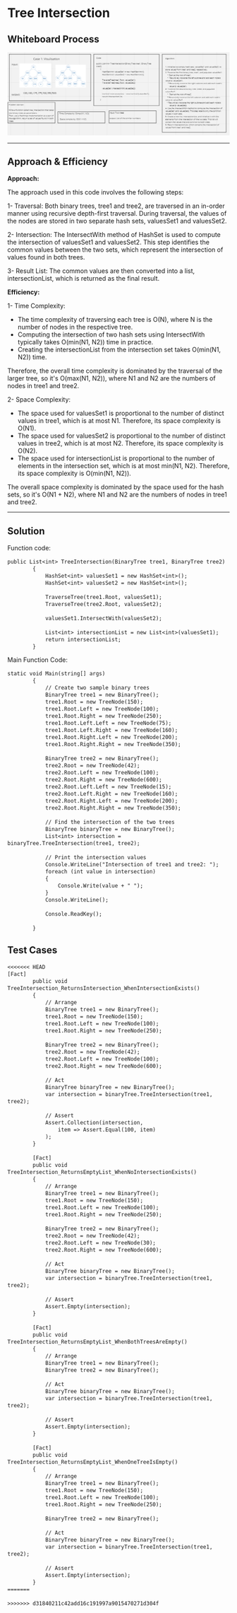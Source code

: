 # Tree Intersection

## Whiteboard Process 

![Tree Intersection](./Assets/Challenge32.PNG)

---

## Approach & Efficiency

**Approach:**

The approach used in this code involves the following steps:

1- Traversal: Both binary trees, tree1 and tree2, are traversed in an in-order manner using recursive depth-first traversal. During traversal, the values of the nodes are stored in two separate hash sets, valuesSet1 and valuesSet2.

2- Intersection: The IntersectWith method of HashSet is used to compute the intersection of valuesSet1 and valuesSet2. This step identifies the common values between the two sets, which represent the intersection of values found in both trees.

3- Result List: The common values are then converted into a list, intersectionList, which is returned as the final result.

**Efficiency:**

1- Time Complexity:

* The time complexity of traversing each tree is O(N), where N is the number of nodes in the respective tree.
* Computing the intersection of two hash sets using IntersectWith typically takes O(min(N1, N2)) time in practice.
* Creating the intersectionList from the intersection set takes O(min(N1, N2)) time.

Therefore, the overall time complexity is dominated by the traversal of the larger tree, so it's O(max(N1, N2)), where N1 and N2 are the numbers of nodes in tree1 and tree2.

2- Space Complexity:

* The space used for valuesSet1 is proportional to the number of distinct values in tree1, which is at most N1. Therefore, its space complexity is O(N1).
* The space used for valuesSet2 is proportional to the number of distinct values in tree2, which is at most N2. Therefore, its space complexity is O(N2).
* The space used for intersectionList is proportional to the number of elements in the intersection set, which is at most min(N1, N2). Therefore, its space complexity is O(min(N1, N2)).

The overall space complexity is dominated by the space used for the hash sets, so it's O(N1 + N2), where N1 and N2 are the numbers of nodes in tree1 and tree2.

---

## Solution

Function code:

```shell
public List<int> TreeIntersection(BinaryTree tree1, BinaryTree tree2)
        {
            HashSet<int> valuesSet1 = new HashSet<int>();
            HashSet<int> valuesSet2 = new HashSet<int>();

            TraverseTree(tree1.Root, valuesSet1);
            TraverseTree(tree2.Root, valuesSet2);

            valuesSet1.IntersectWith(valuesSet2);

            List<int> intersectionList = new List<int>(valuesSet1);
            return intersectionList;
        }
```

Main Function Code:

```shell
static void Main(string[] args)
        {
            // Create two sample binary trees
            BinaryTree tree1 = new BinaryTree();
            tree1.Root = new TreeNode(150);
            tree1.Root.Left = new TreeNode(100);
            tree1.Root.Right = new TreeNode(250);
            tree1.Root.Left.Left = new TreeNode(75);
            tree1.Root.Left.Right = new TreeNode(160);
            tree1.Root.Right.Left = new TreeNode(200);
            tree1.Root.Right.Right = new TreeNode(350);

            BinaryTree tree2 = new BinaryTree();
            tree2.Root = new TreeNode(42);
            tree2.Root.Left = new TreeNode(100);
            tree2.Root.Right = new TreeNode(600);
            tree2.Root.Left.Left = new TreeNode(15);
            tree2.Root.Left.Right = new TreeNode(160);
            tree2.Root.Right.Left = new TreeNode(200);
            tree2.Root.Right.Right = new TreeNode(350);

            // Find the intersection of the two trees
            BinaryTree binaryTree = new BinaryTree();
            List<int> intersection = binaryTree.TreeIntersection(tree1, tree2);

            // Print the intersection values
            Console.WriteLine("Intersection of tree1 and tree2: ");
            foreach (int value in intersection)
            {
                Console.Write(value + " ");
            }
            Console.WriteLine();

            Console.ReadKey();

        }
```

## Test Cases

```shell
<<<<<<< HEAD
[Fact]
        public void TreeIntersection_ReturnsIntersection_WhenIntersectionExists()
        {
            // Arrange
            BinaryTree tree1 = new BinaryTree();
            tree1.Root = new TreeNode(150);
            tree1.Root.Left = new TreeNode(100);
            tree1.Root.Right = new TreeNode(250);

            BinaryTree tree2 = new BinaryTree();
            tree2.Root = new TreeNode(42);
            tree2.Root.Left = new TreeNode(100);
            tree2.Root.Right = new TreeNode(600);

            // Act
            BinaryTree binaryTree = new BinaryTree();
            var intersection = binaryTree.TreeIntersection(tree1, tree2);

            // Assert
            Assert.Collection(intersection,
                item => Assert.Equal(100, item)
            );
        }

        [Fact]
        public void TreeIntersection_ReturnsEmptyList_WhenNoIntersectionExists()
        {
            // Arrange
            BinaryTree tree1 = new BinaryTree();
            tree1.Root = new TreeNode(150);
            tree1.Root.Left = new TreeNode(100);
            tree1.Root.Right = new TreeNode(250);

            BinaryTree tree2 = new BinaryTree();
            tree2.Root = new TreeNode(42);
            tree2.Root.Left = new TreeNode(30);
            tree2.Root.Right = new TreeNode(600);

            // Act
            BinaryTree binaryTree = new BinaryTree();
            var intersection = binaryTree.TreeIntersection(tree1, tree2);

            // Assert
            Assert.Empty(intersection);
        }

        [Fact]
        public void TreeIntersection_ReturnsEmptyList_WhenBothTreesAreEmpty()
        {
            // Arrange
            BinaryTree tree1 = new BinaryTree();
            BinaryTree tree2 = new BinaryTree();

            // Act
            BinaryTree binaryTree = new BinaryTree();
            var intersection = binaryTree.TreeIntersection(tree1, tree2);

            // Assert
            Assert.Empty(intersection);
        }

        [Fact]
        public void TreeIntersection_ReturnsEmptyList_WhenOneTreeIsEmpty()
        {
            // Arrange
            BinaryTree tree1 = new BinaryTree();
            tree1.Root = new TreeNode(150);
            tree1.Root.Left = new TreeNode(100);
            tree1.Root.Right = new TreeNode(250);

            BinaryTree tree2 = new BinaryTree();

            // Act
            BinaryTree binaryTree = new BinaryTree();
            var intersection = binaryTree.TreeIntersection(tree1, tree2);

            // Assert
            Assert.Empty(intersection);
        }
=======

>>>>>>> d31840211c42add16c191997a9015470271d304f
```
